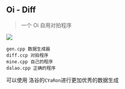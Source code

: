 ## Oi - Diff

> 一个 Oi 自用对拍程序

<img src="https://img.shields.io/badge/Author-woshiluo-blue.svg?style=flat-square"/>

```
gen.cpp 数据生成器
diff.ccp 对拍程序
mine.cpp 自己的程序
dalao.cpp 正确的程序
```
可以使用 洛谷的`CYaRon`进行更加优秀的数据生成


